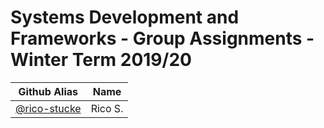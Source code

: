 # Systems Development and Frameworks - Group Assignments - Winter Term 2019/20

| Github Alias                                         | Name         |
| ---------------------------------------------------- | ------------ |
| [@rico-stucke](https://github.com/rico-stucke)       | Rico S.      |

